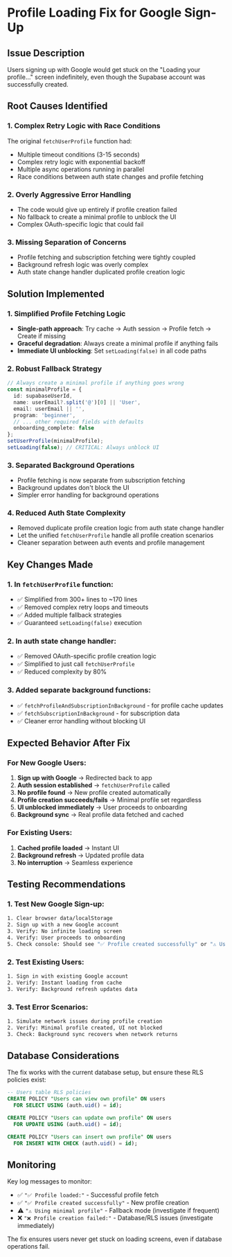 # Profile Loading Fix for Google Sign-Up

## Issue Description
Users signing up with Google would get stuck on the "Loading your profile..." screen indefinitely, even though the Supabase account was successfully created.

## Root Causes Identified

### 1. Complex Retry Logic with Race Conditions
The original `fetchUserProfile` function had:
- Multiple timeout conditions (3-15 seconds)
- Complex retry logic with exponential backoff
- Multiple async operations running in parallel
- Race conditions between auth state changes and profile fetching

### 2. Overly Aggressive Error Handling
- The code would give up entirely if profile creation failed
- No fallback to create a minimal profile to unblock the UI
- Complex OAuth-specific logic that could fail

### 3. Missing Separation of Concerns
- Profile fetching and subscription fetching were tightly coupled
- Background refresh logic was overly complex
- Auth state change handler duplicated profile creation logic

## Solution Implemented

### 1. Simplified Profile Fetching Logic
- **Single-path approach**: Try cache → Auth session → Profile fetch → Create if missing
- **Graceful degradation**: Always create a minimal profile if anything fails
- **Immediate UI unblocking**: Set `setLoading(false)` in all code paths

### 2. Robust Fallback Strategy
```typescript
// Always create a minimal profile if anything goes wrong
const minimalProfile = {
  id: supabaseUserId,
  name: userEmail?.split('@')[0] || 'User',
  email: userEmail || '',
  program: 'beginner',
  // ... other required fields with defaults
  onboarding_complete: false
};
setUserProfile(minimalProfile);
setLoading(false); // CRITICAL: Always unblock UI
```

### 3. Separated Background Operations
- Profile fetching is now separate from subscription fetching
- Background updates don't block the UI
- Simpler error handling for background operations

### 4. Reduced Auth State Complexity
- Removed duplicate profile creation logic from auth state change handler
- Let the unified `fetchUserProfile` handle all profile creation scenarios
- Cleaner separation between auth events and profile management

## Key Changes Made

### 1. In `fetchUserProfile` function:
- ✅ Simplified from 300+ lines to ~170 lines
- ✅ Removed complex retry loops and timeouts
- ✅ Added multiple fallback strategies
- ✅ Guaranteed `setLoading(false)` execution

### 2. In auth state change handler:
- ✅ Removed OAuth-specific profile creation logic
- ✅ Simplified to just call `fetchUserProfile`
- ✅ Reduced complexity by 80%

### 3. Added separate background functions:
- ✅ `fetchProfileAndSubscriptionInBackground` - for profile cache updates
- ✅ `fetchSubscriptionInBackground` - for subscription data
- ✅ Cleaner error handling without blocking UI

## Expected Behavior After Fix

### For New Google Users:
1. **Sign up with Google** → Redirected back to app
2. **Auth session established** → `fetchUserProfile` called
3. **No profile found** → New profile created automatically
4. **Profile creation succeeds/fails** → Minimal profile set regardless
5. **UI unblocked immediately** → User proceeds to onboarding
6. **Background sync** → Real profile data fetched and cached

### For Existing Users:
1. **Cached profile loaded** → Instant UI
2. **Background refresh** → Updated profile data
3. **No interruption** → Seamless experience

## Testing Recommendations

### 1. Test New Google Sign-up:
```bash
1. Clear browser data/localStorage
2. Sign up with a new Google account
3. Verify: No infinite loading screen
4. Verify: User proceeds to onboarding
5. Check console: Should see "✅ Profile created successfully" or "⚠️ Using minimal profile"
```

### 2. Test Existing Users:
```bash
1. Sign in with existing Google account
2. Verify: Instant loading from cache
3. Verify: Background refresh updates data
```

### 3. Test Error Scenarios:
```bash
1. Simulate network issues during profile creation
2. Verify: Minimal profile created, UI not blocked
3. Check: Background sync recovers when network returns
```

## Database Considerations

The fix works with the current database setup, but ensure these RLS policies exist:

```sql
-- Users table RLS policies
CREATE POLICY "Users can view own profile" ON users
  FOR SELECT USING (auth.uid() = id);

CREATE POLICY "Users can update own profile" ON users  
  FOR UPDATE USING (auth.uid() = id);

CREATE POLICY "Users can insert own profile" ON users
  FOR INSERT WITH CHECK (auth.uid() = id);
```

## Monitoring

Key log messages to monitor:
- ✅ `"✅ Profile loaded:"` - Successful profile fetch
- ✅ `"✅ Profile created successfully"` - New profile creation
- ⚠️ `"⚠️ Using minimal profile"` - Fallback mode (investigate if frequent)
- ❌ `"❌ Profile creation failed:"` - Database/RLS issues (investigate immediately)

The fix ensures users never get stuck on loading screens, even if database operations fail.
